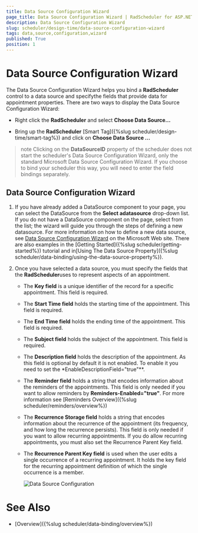 ```yaml
---
title: Data Source Configuration Wizard
page_title: Data Source Configuration Wizard | RadScheduler for ASP.NET AJAX Documentation
description: Data Source Configuration Wizard
slug: scheduler/design-time/data-source-configuration-wizard
tags: data,source,configuration,wizard
published: True
position: 1
---
```


# Data Source Configuration Wizard



The Data Source Configuration Wizard helps you bind a **RadScheduler** control to a data source and specifythe fields that provide data for appointment properties. There are two ways to display the Data Source Configuration Wizard:

* Right click the **RadScheduler** and select **Choose Data Source...**

* Bring up the **RadScheduler** [Smart Tag]({%slug scheduler/design-time/smart-tag%}) and click on **Choose Data Source ...**

>note Clicking on the **DataSourceID** property of the scheduler does not start the scheduler's Data Source Configuration Wizard, only the standard Microsoft Data Source Configuration Wizard. If you choose to bind your scheduler this way, you will need to enter the field bindings separately.
>


## Data Source Configuration Wizard

1. If you have already added a DataSource component to your page, you can select the DataSource from the **Select adatasource** drop-down list. If you do not have a DataSource component on the page, select<New data source...> from the list; the wizard will guide you through the steps of defining a new datasource. For more information on how to define a new data source, see [Data Source Configuration Wizard](http://msdn.microsoft.com/en-us/library/w4dd7z6t(VS.80).aspx) on the Microsoft Web site. There are also examples in the [Getting Started]({%slug scheduler/getting-started%}) tutorial and in[Using The Data Source Property]({%slug scheduler/data-binding/using-the-data-source-property%}).

1. Once you have selected a data source, you must specify the fields that the **RadScheduler**uses to represent aspects of an appointment.

	* The **Key field** is a unique identifier of the record for a specific appointment. This field is required.

	* The **Start Time field** holds the starting time of the appointment.  This field is required.

	* The **End Time field** holds the ending time of the appointment.  This field is required.

	* The **Subject field** holds the subject of the appointment.  This field is required.

	* The **Description field** holds the description of the appointment.  As this field is optional by default it is not enabled. To enable it you need to set the *EnableDescriptionField="true"**.

	* The **Reminder field** holds a string that encodes information about the reminders of the appointments.  This field is only needed if you want to allow reminders by **Reminders-Enabled="true"**. For more information see [Reminders Overview]({%slug scheduler/reminders/overview%})

	* The **Recurrence Storage field** holds a string that encodes information about the recurrence of the appointment (its frequency, and how long the recurrence persists). This field is only needed if you want to allow recurring appointments. If you do allow recurring appointments, you must also set the Recurrence Parent Key field.

	* The **Recurrence Parent Key field** is used when the user edits a single occurrence of a recurring appointment. It holds the key field for the recurring appointment definition of which the single occurrence is a member.

		![Data Source Configuration](images/scheduler_datasourceconfiguration.png)

# See Also

 * [Overview]({%slug scheduler/data-binding/overview%})
